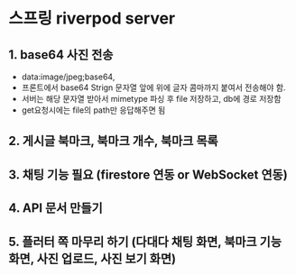 # 스프링 riverpod server

## 1. base64 사진 전송
- data:image/jpeg;base64,
- 프론트에서 base64 Strign 문자열 앞에 위에 글자 콤마까지 붙여서 전송해야 함.
- 서버는 해당 문자열 받아서 mimetype 파싱 후 file 저장하고, db에 경로 저장함
- get요청시에는 file의 path만 응답해주면 됨

## 2. 게시글 북마크, 북마크 개수, 북마크 목록

## 3. 채팅 기능 필요 (firestore 연동 or WebSocket 연동)

## 4. API 문서 만들기

## 5. 플러터 쪽 마무리 하기 (다대다 채팅 화면, 북마크 기능 화면, 사진 업로드, 사진 보기 화면)